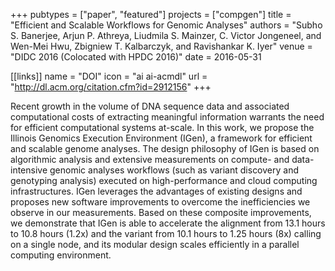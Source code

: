 +++
pubtypes = ["paper", "featured"]
projects = ["compgen"]
title = "Efficient and Scalable Workflows for Genomic Analyses"
authors = "Subho S. Banerjee, Arjun P. Athreya, Liudmila S. Mainzer, C. Victor Jongeneel, and Wen-Mei Hwu, Zbigniew T. Kalbarczyk, and Ravishankar K. Iyer"
venue = "DIDC 2016 (Colocated with HPDC 2016)"
date = 2016-05-31

[[links]]
  name = "DOI"
  icon = "ai ai-acmdl"
  url = "http://dl.acm.org/citation.cfm?id=2912156"
+++

Recent growth in the volume of DNA sequence data and associated computational costs of extracting
meaningful information warrants the need for efficient computational systems at-scale. In this work,
we propose the Illinois Genomics Execution Environment (IGen), a framework for efficient and
scalable genome analyses. The design philosophy of IGen is based on algorithmic analysis and
extensive measurements on compute- and data-intensive genomic analyses workflows (such as variant
discovery and genotyping analysis) executed on high-performance and cloud computing infrastructures.
IGen leverages the advantages of existing designs and proposes new software improvements to overcome
the inefficiencies we observe in our measurements. Based on these composite improvements, we
demonstrate that IGen is able to accelerate the alignment from 13.1 hours to 10.8 hours (1.2x) and
the variant from 10.1 hours to 1.25 hours (8x) calling on a single node, and its modular design
scales efficiently in a parallel computing environment.
